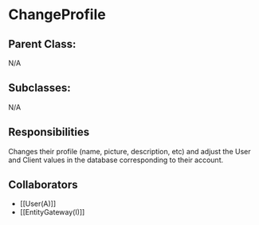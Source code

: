 # ChangeProfile 

## Parent Class:
N/A

## Subclasses:
N/A

## Responsibilities
Changes their profile (name, picture, description, etc) and adjust the User and Client values in the database corresponding to their account.

## Collaborators
- [[User(A)]]
- [[EntityGateway(I)]]
